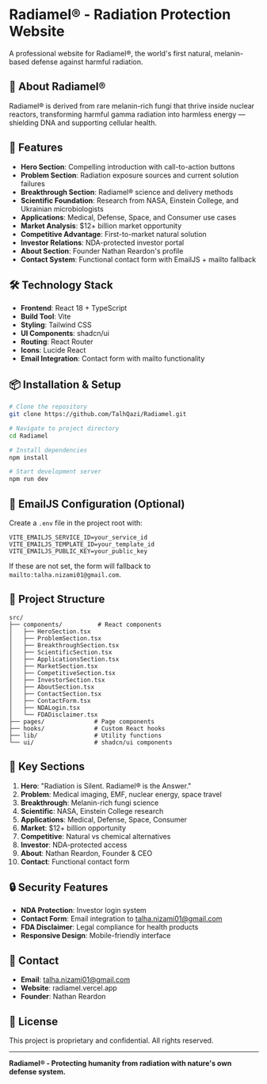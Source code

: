 # Radiamel® - Radiation Protection Website

A professional website for Radiamel®, the world's first natural, melanin-based defense against harmful radiation.

## 🌟 About Radiamel®

Radiamel® is derived from rare melanin-rich fungi that thrive inside nuclear reactors, transforming harmful gamma radiation into harmless energy — shielding DNA and supporting cellular health.

## 🚀 Features

- **Hero Section**: Compelling introduction with call-to-action buttons
- **Problem Section**: Radiation exposure sources and current solution failures
- **Breakthrough Section**: Radiamel® science and delivery methods
- **Scientific Foundation**: Research from NASA, Einstein College, and Ukrainian microbiologists
- **Applications**: Medical, Defense, Space, and Consumer use cases
- **Market Analysis**: $12+ billion market opportunity
- **Competitive Advantage**: First-to-market natural solution
- **Investor Relations**: NDA-protected investor portal
- **About Section**: Founder Nathan Reardon's profile
- **Contact System**: Functional contact form with EmailJS + mailto fallback

## 🛠️ Technology Stack

- **Frontend**: React 18 + TypeScript
- **Build Tool**: Vite
- **Styling**: Tailwind CSS
- **UI Components**: shadcn/ui
- **Routing**: React Router
- **Icons**: Lucide React
- **Email Integration**: Contact form with mailto functionality

## 📦 Installation & Setup

```bash
# Clone the repository
git clone https://github.com/TalhQazi/Radiamel.git

# Navigate to project directory
cd Radiamel

# Install dependencies
npm install

# Start development server
npm run dev
```

## 📧 EmailJS Configuration (Optional)

Create a `.env` file in the project root with:

```
VITE_EMAILJS_SERVICE_ID=your_service_id
VITE_EMAILJS_TEMPLATE_ID=your_template_id
VITE_EMAILJS_PUBLIC_KEY=your_public_key
```

If these are not set, the form will fallback to `mailto:talha.nizami01@gmail.com`.

## 📁 Project Structure

```
src/
├── components/          # React components
│   ├── HeroSection.tsx
│   ├── ProblemSection.tsx
│   ├── BreakthroughSection.tsx
│   ├── ScientificSection.tsx
│   ├── ApplicationsSection.tsx
│   ├── MarketSection.tsx
│   ├── CompetitiveSection.tsx
│   ├── InvestorSection.tsx
│   ├── AboutSection.tsx
│   ├── ContactSection.tsx
│   ├── ContactForm.tsx
│   ├── NDALogin.tsx
│   └── FDADisclaimer.tsx
├── pages/              # Page components
├── hooks/              # Custom React hooks
├── lib/                # Utility functions
└── ui/                 # shadcn/ui components
```

## 🎯 Key Sections

1. **Hero**: "Radiation is Silent. Radiamel® is the Answer."
2. **Problem**: Medical imaging, EMF, nuclear energy, space travel
3. **Breakthrough**: Melanin-rich fungi science
4. **Scientific**: NASA, Einstein College research
5. **Applications**: Medical, Defense, Space, Consumer
6. **Market**: $12+ billion opportunity
7. **Competitive**: Natural vs chemical alternatives
8. **Investor**: NDA-protected access
9. **About**: Nathan Reardon, Founder & CEO
10. **Contact**: Functional contact form

## 🔒 Security Features

- **NDA Protection**: Investor login system
- **Contact Form**: Email integration to talha.nizami01@gmail.com
- **FDA Disclaimer**: Legal compliance for health products
- **Responsive Design**: Mobile-friendly interface

## 📧 Contact

- **Email**: talha.nizami01@gmail.com
- **Website**: radiamel.vercel.app
- **Founder**: Nathan Reardon

## 📄 License

This project is proprietary and confidential. All rights reserved.

---

**Radiamel® - Protecting humanity from radiation with nature's own defense system.**